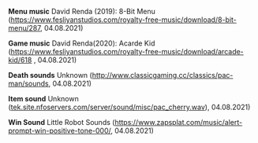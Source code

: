 
**Menu music**
David Renda (2019): 8-Bit Menu
(https://www.fesliyanstudios.com/royalty-free-music/download/8-bit-menu/287, 04.08.2021)

**Game music**
David Renda(2020): Acarde Kid
(https://www.fesliyanstudios.com/royalty-free-music/download/arcade-kid/618 , 04.08.2021)

**Death sounds**
Unknown
(http://www.classicgaming.cc/classics/pac-man/sounds, 04.08.2021)

**Item sound**
Unknown
([tek.site.nfoservers.com/server/sound/misc/pac_cherry.wav](tek.site.nfoservers.com/server/sound/misc/pac_cherry.wav)), 04.08.2021)

**Win Sound**
Little Robot Sounds
(https://www.zapsplat.com/music/alert-prompt-win-positive-tone-000/, 04.08.2021)

